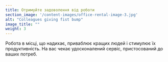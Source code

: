 ```yaml
---
title: Отримуйте задоволення від роботи
section_image: '/content-images/office-rental-image-3.jpg'
alt: "Colleagues giving fist bump"
image_title: ""
weight: 3
---
```


Робота в місці, що надихає, приваблює кращих людей і стимулює їх продуктивність. На вас чекає удосконалений сервіс,
пристосований до ваших потреб.
